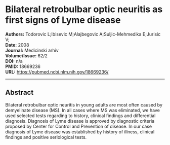 # Bilateral retrobulbar optic neuritis as first signs of Lyme disease

**Authors:** Todorovic L;Ibisevic M;Alajbegovic A;Suljic-Mehmedika E;Jurisic V;  
**Date:** 2008  
**Journal:** Medicinski arhiv  
**Volume/Issue:** 62/2  
**DOI:** n/a  
**PMID:** 18669236  
**URL:** https://pubmed.ncbi.nlm.nih.gov/18669236/

---

## Abstract

Bilateral retrobulbar optic neuritis in young adults are most often caused by demyelinate disease (MS). In all cases where MS was eliminated, we have used selected tests regarding to history, clinical findings and differential diagnosis. Diagnosis of Lyme disease is approved by diagnostic criteria proposed by Center for Control and Prevention of disease. In our case diagnosis of Lyme disease was established by history of illness, clinical findings and positive serlological tests.

